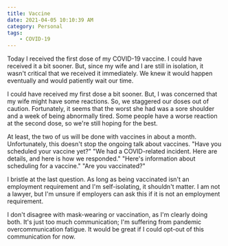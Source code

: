 ```yaml
---
title: Vaccine
date: 2021-04-05 10:10:39 AM 
category: Personal
tags:
    - COVID-19    
---
```


Today I received the first dose of my COVID-19 vaccine.  I could have received it a bit sooner.  But, since my wife and I are still in isolation, it wasn't critical that we received it immediately.  We knew it would happen eventually and would patiently wait our time.

I could have received my first dose a bit sooner.  But, I was concerned that my wife might have some reactions.  So, we staggered our doses out of caution.  Fortunately, it seems that the worst she had was a sore shoulder and a week of being abnormally tired.  Some people have a worse reaction at the second dose, so we're still hoping for the best.  

At least, the two of us will be done with vaccines in about a month.  Unfortunately, this doesn't stop the ongoing talk about vaccines.  "Have you scheduled your vaccine yet?"  "We had a COVID-related incident.  Here are details, and here is how we responded."  "Here's information about scheduling for a vaccine."  "Are you vaccinated?"

I bristle at the last question.  As long as being vaccinated isn't an employment requirement and I'm self-isolating, it shouldn't matter.  I am not a lawyer, but I'm unsure if employers can ask this if it is not an employment requirement.  

I don't disagree with mask-wearing or vaccination, as I'm clearly doing both.  It's just too much communication; I'm suffering from pandemic overcommunication fatigue.  It would be great if I could opt-out of this communication for now.
